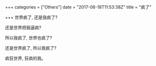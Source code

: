 +++
categories = ["Others"]
date = "2017-06-18T11:53:38Z"
title = "疯了"

+++
世界疯了, 还是我疯了?

还是世界把我逼疯?

所以我疯了, 世界也疯了?

还是世界疯了, 所以我疯了?

疯狂世界, 狂疯的我。